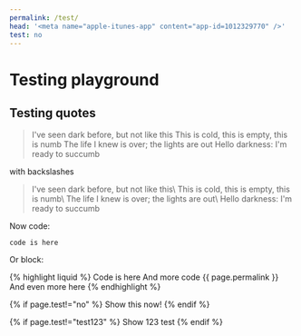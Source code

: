 ```yaml
---
permalink: /test/
head: '<meta name="apple-itunes-app" content="app-id=1012329770" />'
test: no
---
```


# Testing playground

## Testing quotes

> I've seen dark before, but not like this
> This is cold, this is empty, this is numb
> The life I knew is over; the lights are out
> Hello darkness: I'm ready to succumb

with backslashes

> I've seen dark before, but not like this\\
> This is cold, this is empty, this is numb\\
> The life I knew is over; the lights are out\\
> Hello darkness: I'm ready to succumb

Now code:

`code is here`

Or block:

{% highlight liquid %}
Code is here
And more code
{{ page.permalink }}
And even more here
{% endhighlight %}

{% if page.test!="no" %}
Show this now!
{% endif %}

{% if page.test!="test123" %}
Show 123 test
{% endif %}